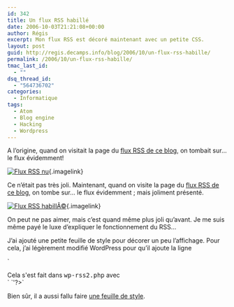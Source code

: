 ```yaml
---
id: 342
title: Un flux RSS habillé
date: 2006-10-03T21:21:08+00:00
author: Régis
excerpt: Mon flux RSS est décoré maintenant avec un petite CSS.
layout: post
guid: http://regis.decamps.info/blog/2006/10/un-flux-rss-habille/
permalink: /2006/10/un-flux-rss-habille/
tmac_last_id:
  - ""
dsq_thread_id:
  - "564736702"
categories:
  - Informatique
tags:
  - Atom
  - Blog engine
  - Hacking
  - Wordpress
---
```

A l&rsquo;origine, quand on visitait la page du [flux RSS de ce blog](http://regis.decamps.info/blog/feed/), on tombait sur&#8230; le flux évidemment!

[<img id="image344" src="http://regis.decamps.info/blog/wp-content/uploads/2006/10/capture12_rss_nu.thumbnail.png" alt="Flux RSS nu" />](http://regis.decamps.info/blog/wp-content/uploads/2006/10/capture12_rss_nu.png "Flux RSS nu"){.imagelink}

Ce n&rsquo;était pas très joli. Maintenant, quand on visite la page du [flux RSS de ce blog](http://regis.decamps.info/blog/feed/), on tombe sur&#8230; le flux évidemment ; mais joliment présenté.

[<img id="image343" src="http://regis.decamps.info/blog/wp-content/uploads/2006/10/capture10_rss_habille.thumbnail.png" alt="Flux RSS habillÃ©" />](http://regis.decamps.info/blog/wp-content/uploads/2006/10/capture10_rss_habille.png "Flux RSS habillÃ©"){.imagelink}

On peut ne pas aimer, mais c&rsquo;est quand même plus joli qu&rsquo;avant. Je me suis même payé le luxe d&rsquo;expliquer le fonctionnement du RSS&#8230;

J&rsquo;ai ajouté une petite feuille de style pour décorer un peu l&rsquo;affichage. Pour cela, j&rsquo;ai légèrement modifié WordPress pour qu&rsquo;il ajoute la ligne
  
`<?xml-stylesheet type="text/css" href="http://regis.decamps.info/blog/wp-content/themes/rss.css" ?></p>
<p>Cela s'est fait dans <tt>wp-rss2.php</tt> avec<br />
` `<?php echo '<?xml-stylesheet type="text/css" href="'; echo bloginfo_rss("url"); echo'/wp-content/themes/rss.css" ?>'?>`

Bien sûr, il a aussi fallu faire [une feuille de style](http://regis.decamps.info/blog/wp-content/themes/rss.css).